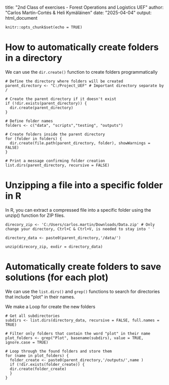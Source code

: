 title: "2nd Class of exercises - Forest Operations and Logistics UEF"
author: "Carlos Martín-Cortés & Heli Kymäläinen"
date: "2025-04-04"
output: html_document

```{r setup, include=FALSE}
knitr::opts_chunk$set(echo = TRUE)
```

# How to automatically create folders in a directory

We can use the `dir.create()` function to create folders programmatically

```{r}
# Define the directory where folders will be created
parent_directory <- "C:/Project_UEF" # Important directory separate by /

# Create the parent directory if it doesn't exist
if (!dir.exists(parent_directory)) {
  dir.create(parent_directory)
}

# Define folder names
folders <- c("data", "scripts","testing", "outputs")

# Create folders inside the parent directory
for (folder in folders) {
  dir.create(file.path(parent_directory, folder), showWarnings = FALSE)
}

# Print a message confirming folder creation
list.dirs(parent_directory, recursive = FALSE)
```

# Unzipping a file into a specific folder in R

In R, you can extract a compressed file into a specific folder using the unzip() function for ZIP files.

```{r}
direcory_zip <- 'C:/Users/carlos.martin/Downloads/Data.zip' # Only change your directory, Ctrl+C & Ctrl+V, is needed to stay into ' '

directory_data <- paste0(parent_directory,'/data/')

unzip(direcory_zip, exdir = directory_data)

```

# Automatically create folders to save solutions (for each plot)

We can use the `list.dirs()` and `grep()` functions to search for directories that include "plot" in their names.

We make a Loop for create the new folders

```{r}
# Get all subdirectories
subdirs <- list.dirs(directory_data, recursive = FALSE, full.names = TRUE)

# Filter only folders that contain the word "plot" in their name
plot_folders <- grep("Plot", basename(subdirs), value = TRUE, ignore.case = TRUE)

# Loop through the found folders and store them
for (name in plot_folders) {
  folder_create <- paste0(parent_directory,'/outputs/',name )
  if (!dir.exists(folder_create)) {
  dir.create(folder_create)
  }
}
```
